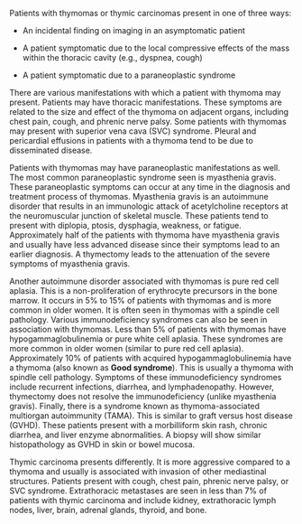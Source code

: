 Patients with thymomas or thymic carcinomas present in one of three ways:

- An incidental finding on imaging in an asymptomatic patient

- A patient symptomatic due to the local compressive effects of the mass within the thoracic cavity (e.g., dyspnea, cough)

- A patient symptomatic due to a paraneoplastic syndrome

There are various manifestations with which a patient with thymoma may present. Patients may have thoracic manifestations. These symptoms are related to the size and effect of the thymoma on adjacent organs, including chest pain, cough, and phrenic nerve palsy. Some patients with thymomas may present with superior vena cava (SVC) syndrome. Pleural and pericardial effusions in patients with a thymoma tend to be due to disseminated disease.

Patients with thymomas may have paraneoplastic manifestations as well. The most common paraneoplastic syndrome seen is myasthenia gravis. These paraneoplastic symptoms can occur at any time in the diagnosis and treatment process of thymomas. Myasthenia gravis is an autoimmune disorder that results in an immunologic attack of acetylcholine receptors at the neuromuscular junction of skeletal muscle. These patients tend to present with diplopia, ptosis, dysphagia, weakness, or fatigue. Approximately half of the patients with thymoma have myasthenia gravis and usually have less advanced disease since their symptoms lead to an earlier diagnosis. A thymectomy leads to the attenuation of the severe symptoms of myasthenia gravis.

Another autoimmune disorder associated with thymomas is pure red cell aplasia. This is a non-proliferation of erythrocyte precursors in the bone marrow. It occurs in 5% to 15% of patients with thymomas and is more common in older women. It is often seen in thymomas with a spindle cell pathology. Various immunodeficiency syndromes can also be seen in association with thymomas. Less than 5% of patients with thymomas have hypogammaglobulinemia or pure white cell aplasia. These syndromes are more common in older women (similar to pure red cell aplasia). Approximately 10% of patients with acquired hypogammaglobulinemia have a thymoma (also known as **Good syndrome**). This is usually a thymoma with spindle cell pathology. Symptoms of these immunodeficiency syndromes include recurrent infections, diarrhea, and lymphadenopathy. However, thymectomy does not resolve the immunodeficiency (unlike myasthenia gravis). Finally, there is a syndrome known as thymoma-associated multiorgan autoimmunity (TAMA). This is similar to graft versus host disease (GVHD). These patients present with a morbilliform skin rash, chronic diarrhea, and liver enzyme abnormalities. A biopsy will show similar histopathology as GVHD in skin or bowel mucosa.

Thymic carcinoma presents differently. It is more aggressive compared to a thymoma and usually is associated with invasion of other mediastinal structures. Patients present with cough, chest pain, phrenic nerve palsy, or SVC syndrome. Extrathoracic metastases are seen in less than 7% of patients with thymic carcinoma and include kidney, extrathoracic lymph nodes, liver, brain, adrenal glands, thyroid, and bone.